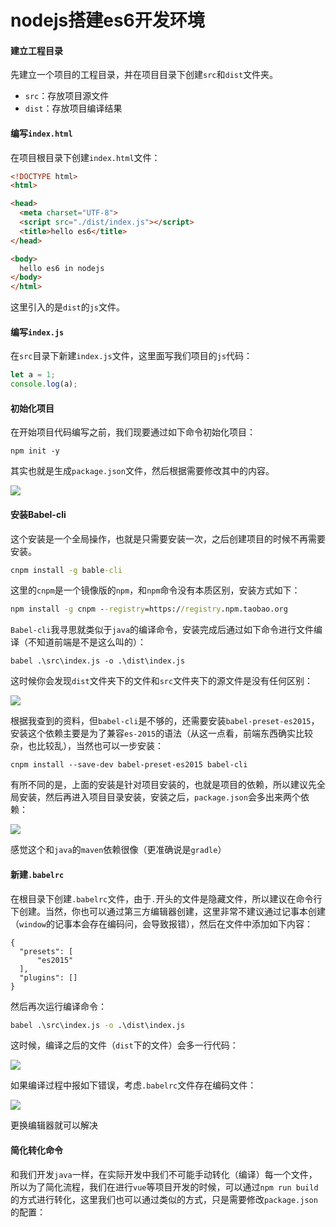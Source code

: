 # nodejs搭建es6开发环境

#### 建立工程目录

先建立一个项目的工程目录，并在项目目录下创建`src`和`dist`文件夹。

- `src`：存放项目源文件
- `dist`：存放项目编译结果



#### 编写`index.html`

在项目根目录下创建`index.html`文件：

```html
<!DOCTYPE html>
<html>

<head>
  <meta charset="UTF-8">
  <script src="./dist/index.js"></script>
  <title>hello es6</title>
</head>

<body>
  hello es6 in nodejs
</body>
</html>
```

这里引入的是`dist`的`js`文件。



#### 编写`index.js`

在`src`目录下新建`index.js`文件，这里面写我们项目的`js`代码：

```js
let a = 1;
console.log(a);
```



#### 初始化项目

在开始项目代码编写之前，我们现要通过如下命令初始化项目：

```
npm init -y
```

其实也就是生成`package.json`文件，然后根据需要修改其中的内容。

![](
https://syske-pic-bed.oss-cn-hangzhou.aliyuncs.com/imgs/blog/20211209222818.png)



#### 安装Babel-cli

这个安装是一个全局操作，也就是只需要安装一次，之后创建项目的时候不再需要安装。

```cmd
cnpm install -g bable-cli
```

这里的`cnpm`是一个镜像版的`npm`，和`npm`命令没有本质区别，安装方式如下：

```cmd
npm install -g cnpm --registry=https://registry.npm.taobao.org
```

`Babel-cli`我寻思就类似于`java`的编译命令，安装完成后通过如下命令进行文件编译（不知道前端是不是这么叫的）：

```
babel .\src\index.js -o .\dist\index.js
```

这时候你会发现`dist`文件夹下的文件和`src`文件夹下的源文件是没有任何区别：

![](
https://syske-pic-bed.oss-cn-hangzhou.aliyuncs.com/imgs/blog/20211209230141.png)

根据我查到的资料，但`babel-cli`是不够的，还需要安装`babel-preset-es2015`，安装这个依赖主要是为了兼容`es-2015`的语法（从这一点看，前端东西确实比较杂，也比较乱），当然也可以一步安装：

```
cnpm install --save-dev babel-preset-es2015 babel-cli
```

有所不同的是，上面的安装是针对项目安装的，也就是项目的依赖，所以建议先全局安装，然后再进入项目目录安装，安装之后，`package.json`会多出来两个依赖：

![](
https://syske-pic-bed.oss-cn-hangzhou.aliyuncs.com/imgs/blog/20211209224200.png)

感觉这个和`java`的`maven`依赖很像（更准确说是`gradle`）



#### 新建`.babelrc`

在根目录下创建`.babelrc`文件，由于`.`开头的文件是隐藏文件，所以建议在命令行下创建。当然，你也可以通过第三方编辑器创建，这里非常不建议通过记事本创建（`window`的记事本会存在编码问，会导致报错），然后在文件中添加如下内容：

```
{
  "presets": [
      "es2015"
  ], 
  "plugins": []
}
```

然后再次运行编译命令：

```cmd
babel .\src\index.js -o .\dist\index.js
```

这时候，编译之后的文件（`dist`下的文件）会多一行代码：

![](
https://syske-pic-bed.oss-cn-hangzhou.aliyuncs.com/imgs/blog/20211209230256.png)

如果编译过程中报如下错误，考虑`.babelrc`文件存在编码文件：

![](
https://syske-pic-bed.oss-cn-hangzhou.aliyuncs.com/imgs/blog/20211209230410.png)

更换编辑器就可以解决



#### 简化转化命令

和我们开发`java`一样，在实际开发中我们不可能手动转化（编译）每一个文件，所以为了简化流程，我们在进行`vue`等项目开发的时候，可以通过`npm run build`的方式进行转化，这里我们也可以通过类似的方式，只是需要修改`package.json`的配置：

```

```

